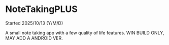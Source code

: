 # NoteTakingPLUS
Started 2025/10/13 (Y/M/D)

A small note taking app with a few quality of life features.
WIN BUILD ONLY, MAY ADD A ANDROID VER.
